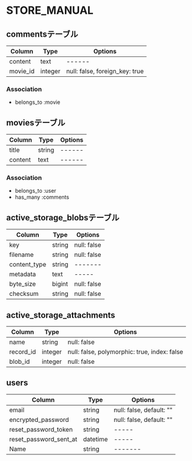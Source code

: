 # STORE_MANUAL 
## commentsテーブル
|Column|Type|Options|
|------|----|-------|
|content|text|------|
|movie_id|integer|null: false, foreign_key: true|
### Association
- belongs_to :movie

## moviesテーブル
|Column|Type|Options|
|------|----|-------|
|title|string|------|
|content|text|------|
### Association
- belongs_to :user
- has_many :comments

## active_storage_blobsテーブル
|Column|Type|Options|
|------|----|-------|
|key|string|null: false|
|filename|string|null: false|
|content_type|string|-------|
|metadata|text|-----|
|byte_size|bigint|null: false|
|checksum|string|null: false|

## active_storage_attachments
|Column|Type|Options|
|------|----|-------|
|name|string|null: false|
|record_id|integer|null: false, polymorphic: true, index: false|
|blob_id|integer|null: false|

## users
|Column|Type|Options|
|------|----|-------|
|email|string|null: false, default: ""|
|encrypted_password|string|null: false, default: ""|
|reset_password_token|string|-----|
|reset_password_sent_at|datetime|-----|
|Name|string|-------|